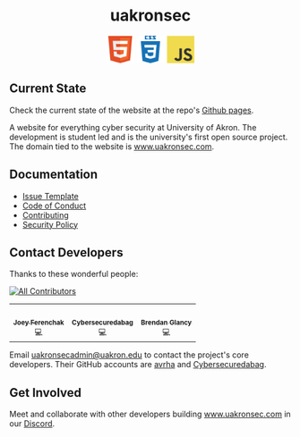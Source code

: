 <h1 align="center"> uakronsec</h1>

<div align="center">
<img src="https://github.com/devicons/devicon/blob/master/icons/html5/html5-original.svg" alt="HTML" width="50" height="50"/>
<img src="https://github.com/devicons/devicon/blob/master/icons/css3/css3-plain-wordmark.svg" alt="CSS" width="50" height="50"/>
<img src="https://github.com/devicons/devicon/blob/master/icons/javascript/javascript-original.svg" alt="JavaScript" width="50" height="50"/>
</div>

## Current State
Check the current state of the website at the repo's [Github pages](https://avrha.github.io/uakronsec/).

A website for everything cyber security at University of Akron. The development is student led and is the university's first open source project. The domain tied to the website is www.uakronsec.com.  

## Documentation 
- [Issue Template](https://github.com/avrha/uakronsec/blob/main/docs/ISSUE_TEMPLATE/bug_report.md)
- [Code of Conduct](https://github.com/avrha/uakronsec/blob/main/docs/CODE_OF_CONDUCT.md)
- [Contributing](https://github.com/avrha/uakronsec/blob/main/docs/CONTRIBUTING.md)
- [Security Policy](https://github.com/avrha/uakronsec/blob/main/docs/SECURITY.md)


## Contact Developers

Thanks to these wonderful people:

[![All Contributors](https://img.shields.io/badge/all_contributors-3-orange.svg?style=flat-square)](#contributors-)
<table>
  <tr>
    <td align="center"><a href="https://github.com/avrha"><img src="https://avatars.githubusercontent.com/u/44786848?v=4" width="100px;" alt=""/><br /><sub><b>Joey Ferenchak</b></sub></a><br /><a title="Code">💻</a></td>
    <td align="center"><a href="https://github.com/Cybersecuredabag"><img src="https://avatars.githubusercontent.com/u/97991551?v=4" width="100px;" alt=""/><br /><sub><b>Cybersecuredabag</b></sub></a><br /><a title="Code">💻</a> </a></td>
    <td align="center"><a href="https://github.com/BrendanGlancy"><img src="https://avatars.githubusercontent.com/u/61941978?v=4" width="100px;" alt=""/><br /><sub><b>Brendan Glancy</b></sub></a><br /><a title="Code">💻</a></a></td>
  </tr>
</table>

Email uakronsecadmin@uakron.edu to contact the project's core developers. Their GitHub accounts are [avrha](https://github.com/avrha) and [Cybersecuredabag](https://github.com/Cybersecuredabag). 


## Get Involved
Meet and collaborate with other developers building www.uakronsec.com in our [Discord](https://discord.gg/YyRt8KDghe).
